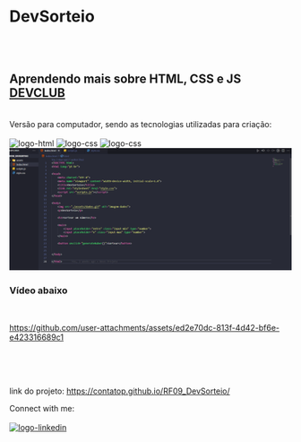 <h1>DevSorteio</h1>
<br>
<br>
<h2>Aprendendo mais sobre HTML, CSS e JS <a href="https://rodolfomori.com.br/devclub/">DEVCLUB</a></h2>
<br>
Versão para computador, sendo as tecnologias utilizadas para criação:
<br>
<br>
<img src="https://img.shields.io/badge/HTML-239120?style=for-the-badge&logo=html5&logoColor=white" alt="logo-html"/>
<img src="https://img.shields.io/badge/CSS-239120?&style=for-the-badge&logo=css3&logoColor=white" alt="logo-css"/>
<img src="https://camo.githubusercontent.com/77a94341662845d3740986b84d8219c0fd4a0a9e4af8e5411c24cec0faee2129/68747470733a2f2f696d672e736869656c64732e696f2f62616467652f4a6176615363726970742d3332333333303f7374796c653d666f722d7468652d6261646765266c6f676f3d6a617661736372697074266c6f676f436f6c6f723d463744463145" alt="logo-css"/>
<img src="https://github.com/contatop/RF09_DevSorteio/blob/main/assets/Projeto-DevSorteio.png?raw=true" alt="logo-devsorteio"/>
<br>
<h3>Vídeo abaixo</h3>
<br>

https://github.com/user-attachments/assets/ed2e70dc-813f-4d42-bf6e-e423316689c1


<br>
<br>
<br>

link do projeto: <a>https://contatop.github.io/RF09_DevSorteio/</a>

Connect with me:
<br>
<br>
<a href="https://www.linkedin.com/in/ricardo-ferreira-77a22a201/" target="_blank"><img src="https://imagensfree.com.br/wp-content/uploads/2022/06/icone-linkedin-branco-png-5.png" alt="logo-linkedin" height="40"/></a>


